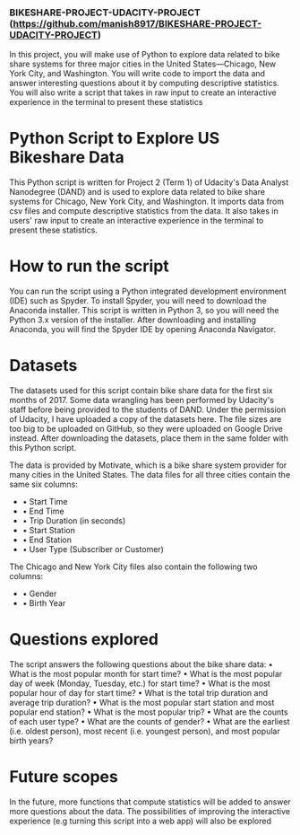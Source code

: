 ### BIKESHARE-PROJECT-UDACITY-PROJECT (https://github.com/manish8917/BIKESHARE-PROJECT-UDACITY-PROJECT)

In this project, you will make use of Python to explore data related to bike share systems for three major cities in the United States—Chicago, New York City, and Washington. You will write code to import the data and answer interesting questions about it by computing descriptive statistics. You will also write a script that takes in raw input to create an interactive experience in the terminal to present these statistics

# Python Script to Explore US Bikeshare Data

This Python script is written for Project 2 (Term 1) of Udacity's Data Analyst Nanodegree (DAND) and is used to explore data related to bike share systems for Chicago, New York City, and Washington. It imports data from csv files and compute descriptive statistics from the data. It also takes in users' raw input to create an interactive experience in the terminal to present these statistics.

# How to run the script

You can run the script using a Python integrated development environment (IDE) such as Spyder. To install Spyder, you will need to download the Anaconda installer. This script is written in Python 3, so you will need the Python 3.x version of the installer. After downloading and installing Anaconda, you will find the Spyder IDE by opening Anaconda Navigator.

# Datasets

The datasets used for this script contain bike share data for the first six months of 2017. Some data wrangling has been performed by Udacity's staff before being provided to the students of DAND. Under the permission of Udacity, I have uploaded a copy of the datasets here. The file sizes are too big to be uploaded on GitHub, so they were uploaded on Google Drive instead. After downloading the datasets, place them in the same folder with this Python script.

The data is provided by Motivate, which is a bike share system provider for many cities in the United States. The data files for all three cities contain the same six columns:
- •	Start Time
- •	End Time
- •	Trip Duration (in seconds)
- •	Start Station
- •	End Station
- •	User Type (Subscriber or Customer)

The Chicago and New York City files also contain the following two columns:
- •	Gender
- •	Birth Year

# Questions explored

The script answers the following questions about the bike share data:
•	What is the most popular month for start time?
•	What is the most popular day of week (Monday, Tuesday, etc.) for start time?
•	What is the most popular hour of day for start time?
•	What is the total trip duration and average trip duration?
•	What is the most popular start station and most popular end station?
•	What is the most popular trip?
•	What are the counts of each user type?
•	What are the counts of gender?
•	What are the earliest (i.e. oldest person), most recent (i.e. youngest person), and most popular birth years?

# Future scopes

In the future, more functions that compute statistics will be added to answer more questions about the data. The possibilities of improving the interactive experience (e.g turning this script into a web app) will also be explored
